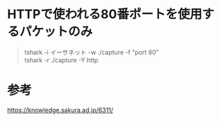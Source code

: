 # HTTPで使われる80番ポートを使用するパケットのみ
>tshark -i イーサネット -w ./capture -f "port 80"  
>tshark -r ./capture -Y http

# 参考
https://knowledge.sakura.ad.jp/6311/
